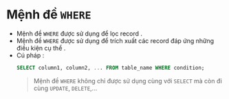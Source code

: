 # Mệnh đề `WHERE`
- Mệnh đề `WHERE` được sử dụng để lọc record .
- Mệnh đề `WHERE` được sử dụng để trích xuất các record đáp ứng những điều kiện cụ thể .
- Cú pháp :
    ```sql
    SELECT column1, column2, ... FROM table_name WHERE condition;
    ```
    > Mệnh đề `WHERE` không chỉ được sử dụng cùng với `SELECT` mà còn đi cùng `UPDATE`, `DELETE`,...